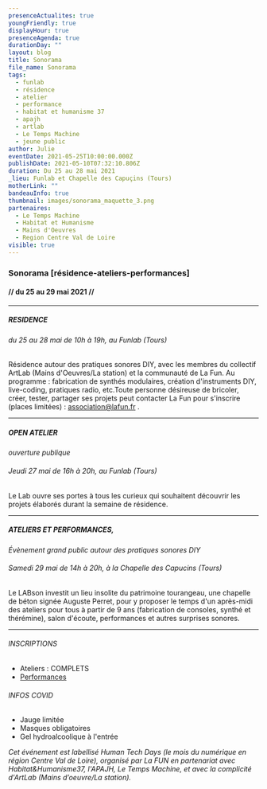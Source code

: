 ```yaml
---
presenceActualites: true
youngFriendly: true
displayHour: true
presenceAgenda: true
durationDay: ""
layout: blog
title: Sonorama
file_name: Sonorama
tags:
  - funlab
  - résidence
  - atelier
  - performance
  - habitat et humanisme 37
  - apajh
  - artlab
  - Le Temps Machine
  - jeune public
author: Julie
eventDate: 2021-05-25T10:00:00.000Z
publishDate: 2021-05-10T07:32:10.806Z
duration: Du 25 au 28 mai 2021
_lieu: Funlab et Chapelle des Capuçins (Tours)
motherLink: ""
bandeauInfo: true
thumbnail: images/sonorama_maquette_3.png
partenaires:
  - Le Temps Machine
  - Habitat et Humanisme
  - Mains d'Oeuvres
  - Region Centre Val de Loire
visible: true
---
```

### Sonorama \[résidence-ateliers-performances]

#### // du 25 au 29 mai 2021 //

- - -

##### RESIDENCE

###### du 25 au 28 mai de 10h à 19h, au Funlab (Tours)

Résidence autour des pratiques sonores DIY, avec les membres du collectif ArtLab (Mains d'Oeuvres/La station) et la communauté de La Fun. Au programme : fabrication de synthés modulaires, création d'instruments DIY, live-coding, pratiques radio, etc.Toute personne désireuse de bricoler, créer, tester, partager ses projets peut contacter La Fun pour s'inscrire (places limitées) : association@lafun.fr .

- - -

##### OPEN ATELIER

*ouverture publique* 

###### Jeudi 27 mai de 16h à 20h, au Funlab (Tours)

Le Lab ouvre ses portes à tous les curieux qui souhaitent découvrir les projets élaborés durant la semaine de résidence.

- - -

##### ATELIERS ET PERFORMANCES,

*Évènement grand public autour des pratiques sonores DIY*

###### Samedi 29 mai de 14h à 20h, à la Chapelle des Capucins (Tours)

Le LABson investit un lieu insolite du patrimoine tourangeau, une chapelle de béton signée Auguste Perret, pour y proposer le temps d'un après-midi des ateliers pour tous à partir de 9 ans (fabrication de consoles, synthé et thérémine), salon d'écoute, performances et autres surprises sonores.

-------- 

###### INSCRIPTIONS

* Ateliers : COMPLETS
* [Performances](https://www.helloasso.com/associations/la-fabrique-d-usages-numeriques/evenements/performances-sonorama-2)

###### INFOS COVID

* Jauge limitée
* Masques obligatoires
* Gel hydroalcoolique à l'entrée

*Cet événement est labellisé Human Tech Days (le mois du numérique en région Centre Val de Loire), organisé par La FUN en partenariat avec Habitat&Humanisme37, l'APAJH, Le Temps Machine, et avec la complicité d'ArtLab (Mains d’oeuvre/La station).*